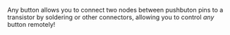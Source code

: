 Any button allows you to connect two nodes between pushbuton pins to a transistor by soldering or other connectors, allowing you to control *any* button remotely!
